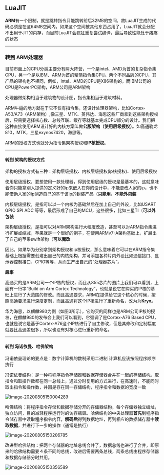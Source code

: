 ## **LuaJIT**

**ARM**有一个限制，就是跳转指令只能跳转前后32MB的空间，故LuaJIT生成的代码必须是在这64MB空间内，如果这个空间被其他东西占用了，LuaJIT就会分配不出用于JIT的内存，而目前LuaJIT会疯狂重复尝试编译，最后导致性能处于瘫痪的状态

------------------------------------------------------

### 转到  **ARM处理器**

目前市面上的CPU分类主要分有两大阵营，一个是intel、AMD为首的复杂指令集CPU，另一个是以IBM、ARM为首的精简指令集CPU。两个不同品牌的CPU，其产品的架构也不相同，例如，Intel、AMD的CPU是X86架构的，而IBM公司的CPU是PowerPC架构，ARM公司是ARM架构

处理器微架构相当于建筑物的设计图，指令集相当于建筑材料。

ARM牛逼的地方就在于它不仅有指令集，还设计处理器架构，比如Cortex-A53/A73（ARM架构）,像三星、MTK、英伟达、海思这些厂商拿到这些架构授权后，只需要选择核心数、总线互联、缓存等就基本完成CPU部分的设计。我们把这种直接使用ARM设计好的内核方案叫做**公版架构（使用层级授权）**。如高通骁龙810，MTK，三星exynos7420，海思等。

ARM的授权方式也就分为指令集架构授权和**IP核授权**。

---

#### 转到  **架构的授权方式**

架构的授权方式有三种：架构层级授权、内核层级授权(ip核授权)、使用层级授权

使用层级授权，要想使用一款处理器，得到使用层级的授权是最基本的，这就意味着你只能拿别人提供的定义好的ip来嵌入在你的设计中，不能更改人家的ip，也不能借助人家的ip创造自己的基于该ip的封装产品（**只能用，不能外包装**

内核层级授权，是指可以以一个内核为基础然后在加上自己的外设，比如USART GPIO SPI ADC 等等，最后形成了自己的MCU，这些很多，比如三星TI（**可以外包装**

架构层级授权，是指可以对ARM架构进行大幅度改造，甚至可以对ARM指令集进行扩展或缩减，苹果就是一个很好的例子，在使用ARMv7-A架构基础上，扩展出了自己的苹果swift架构（**可以魔改**

因此，如果华为分别拿到架构授权和ip核授权，那么意味着它可以在ARM指令集基础上根据需要创建出自己的内核架构，并可添加各种片内外设比如通信接口、显示器控制接口、GPIO等等，从而生产出自己的“处理器芯片”。

**趣事**

高通买的是ARM公司一个IP核的授权，而且从855芯片的图片上我们可以看到，上面有一行字“Build on Arm Cortex Technology”，也就是说它在购买的IP核的基础上进行了大范围的修改。而且高通要求，ARM在提供给它这个核心的时候，按照高通要求进行深度定制，而且高通将这个IP核进行了重新命名，改为为**Kryo**。

华为海思，以麒麟980为例（如图3所示），它购买的同样也是ARM公司IP核的授权，在麒麟980的发布会上我们可以看到，它强调了是Cortex-A76 Based CPU，也就是说它是基于Cortex-A76这个IP核进行了自主修改，但是其修改和定制幅度就要比高通差很多，所以也没有对核心进行重新的命名。





---

#### 转到  **冯诺依曼、哈佛架构**

冯诺依曼理论的要点是：数字计算机的数制采用二进制  计算机应该按照程序顺序执行

冯诺依曼结构：是一种将程序指令存储器和数据存储器合并在一起的存储结构。取指令和取操作数都在同一总线上，通过分时复用的方式进行，在高速时，不能同时取出指令和操作数，并因是存在同一存储结构，程序指令和数据的宽度一致

![image-20200805150004289](C:\Users\XINDONG\AppData\Roaming\Typora\typora-user-images\image-20200805150004289.png)

哈佛结构：将程序指令存储和数据存储分开的存储器结构，每个存储器独立编址，独立访问，目的减轻程序运行时的访存瓶颈。哈佛结构的中央处理器**首先**到程序指令储存器中读取程序指令内容，**解码后**得到数据地址，再到相应的数据储存器中**读取数据**，并进行下一步的操作（通常是执行）

![image-20200805150206785](C:\Users\XINDONG\AppData\Roaming\Typora\typora-user-images\image-20200805150206785.png)

改进型哈佛结构：把两个存储器的地址总线合并了，数据总线也进行了合并，即原来的哈佛结构需要４条不同的总线，改进后需要两条总线，两条总线由程序存储器和数据存储器分时共用。

![image-20200805150356589](C:\Users\XINDONG\AppData\Roaming\Typora\typora-user-images\image-20200805150356589.png)



